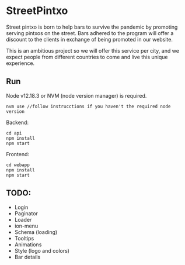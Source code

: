 # StreetPintxo

Street pintxo is born to help bars to survive the pandemic by promoting
serving pintxos on the street. Bars adhered to the program will offer a
discount to the clients in exchange of being promoted in our website.

This is an ambitious project so we will offer this service per city, and we
expect people from different countries to come and live this unique
experience.

## Run

Node v12.18.3 or NVM (node version manager) is required.

```
nvm use //follow instrucctions if you haven't the required node version
```

Backend:
```
cd api
npm install
npm start
```

Frontend:
```
cd webapp
npm install
npm start
```

## TODO:

- Login
- Paginator
- Loader
- ion-menu
- Schema (loading)
- Tooltips
- Animations
- Style (logo and colors)
- Bar details
